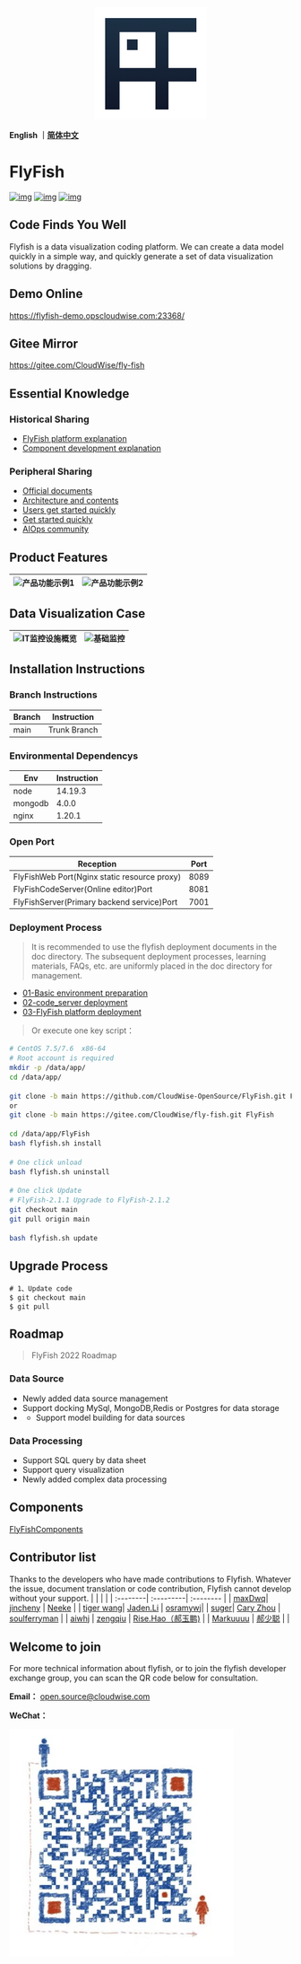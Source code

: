 <div align="center">
  <a href="https://github.com/CloudWise-OpenSource/FlyFish"><img src="./doc/images/FlyFish logo.png" alt="flyfish" /></a>
</div>

**English ｜[简体中文](https://github.com/CloudWise-OpenSource/FlyFish)**

# FlyFish

[![img](https://camo.githubusercontent.com/b90fbf522edfb28cd12154150fae08fd89d4be956e644f327f369df43ef33bf0/68747470733a2f2f62616467656e2e6e65742f6769746875622f7072732f436c6f7564576973652d4f70656e536f757263652f466c7946697368)](https://github.com/CloudWise-OpenSource/FlyFish/pulls) [![img](https://camo.githubusercontent.com/4bf17723fd9a7438e40dda0d0f05c3ff85df8450605fbec58cf4643bb044ca49/68747470733a2f2f62616467656e2e6e65742f6769746875622f6c6963656e73652f436c6f7564576973652d4f70656e536f757263652f466c7946697368)](https://github.com/CloudWise-OpenSource/FlyFish/blob/main/LICENSE) [![img](https://camo.githubusercontent.com/1fb3e7fec903937186ee550f90f558bdf63575dc171251276c3335ff863d13cc/68747470733a2f2f62616467656e2e6e65742f6769746875622f72656c656173652f436c6f7564576973652d4f70656e536f757263652f466c7946697368)](https://github.com/CloudWise-OpenSource/FlyFish/releases)

## Code Finds You Well

Flyfish is a data visualization coding platform. We can create a data model quickly in a simple way, and quickly generate a set of data visualization solutions by dragging.

## Demo Online

https://flyfish-demo.opscloudwise.com:23368/

## Gitee Mirror

https://gitee.com/CloudWise/fly-fish

## Essential Knowledge

### Historical Sharing

- [FlyFish platform explanation](http://docs.aiops.cloudwise.com/zh/flyfish)
- [Component development explanation](http://docs.aiops.cloudwise.com/zh/flyfish/component/develop.html)

### Peripheral Sharing

- [Official documents](http://docs.aiops.cloudwise.com/zh/flyfish)
- [Architecture and contents](http://docs.aiops.cloudwise.com/zh/flyfish/design.html)
- [Users get started quickly](http://docs.aiops.cloudwise.com/zh/flyfish/getting-started/)
- [Get started quickly](http://docs.aiops.cloudwise.com/zh/flyfish/component/basic.html)
- [AIOps community](https://www.cloudwise.ai/#/datalaker/dashboard)

## Product Features
![产品功能示例1](./doc/images/产品功能示例1.gif)|![产品功能示例2](./doc/images/产品功能示例2.gif)
---|---

## Data Visualization Case
![IT监控设施概览](./doc/images/IT监控设施概览.gif)|![基础监控](./doc/images/基础监控.gif)
---|---


## Installation Instructions

### Branch Instructions

| Branch | Instruction  |
| ------ | ------------ |
| main   | Trunk Branch |

### Environmental Dependencys

| Env     | Instruction |
| ------- | ----------- |
| node    | 14.19.3     |
| mongodb | 4.0.0       |
| nginx   | 1.20.1      |

### Open Port

| Reception                                    | Port |
| -------------------------------------------- | ---- |
| FlyFishWeb Port(Nginx static resource proxy) | 8089 |
| FlyFishCodeServer(Online editor)Port         | 8081 |
| FlyFishServer(Primary backend service)Port   | 7001 |

### Deployment Process

> It is recommended to use the flyfish deployment documents in the doc directory. The subsequent deployment processes, learning materials, FAQs, etc. are uniformly placed in the doc directory for management.

- [01-Basic environment preparation](./doc/01-基础环境准备篇.md)
- [02-code_server deployment](./doc/02-code_server部署篇.md)
- [03-FlyFish platform deployment](./doc/03-FlyFish平台部署篇.md)

> Or execute one key script：

```bash
# CentOS 7.5/7.6  x86-64
# Root account is required
mkdir -p /data/app/
cd /data/app/

git clone -b main https://github.com/CloudWise-OpenSource/FlyFish.git FlyFish
or
git clone -b main https://gitee.com/CloudWise/fly-fish.git FlyFish

cd /data/app/FlyFish
bash flyfish.sh install

# One click unload
bash flyfish.sh uninstall

# One click Update
# FlyFish-2.1.1 Upgrade to FlyFish-2.1.2
git checkout main
git pull origin main

bash flyfish.sh update
```

## Upgrade Process

```
# 1、Update code
$ git checkout main
$ git pull
```

## Roadmap

> FlyFish 2022 Roadmap

### Data Source

- Newly added data source management
- Support docking MySql, MongoDB,Redis or Postgres for data storage
- - Support model building for data sources

### Data Processing

- Support SQL query by data sheet
- Support query visualization
- Newly added complex data processing

## Components
[FlyFishComponents](https://github.com/CloudWise-OpenSource/FlyFishComponents)

## Contributor list

Thanks to the developers who have made contributions to Flyfish. Whatever the issue, document translation or code contribution, Flyfish cannot develop without your support.
| | | |
| :--------| :---------| :-------- |
| [maxDwq](https://github.com/maxDwq)| [jincheny](https://github.com/jincheny) | [Neeke](https://github.com/Neeke) |
| [tiger wang](https://github.com/xiaohu12685)| [Jaden.Li](https://github.com/imjaden) | [osramywj](https://github.com/osramywj)|
| [suger](https://github.com/sssssssugar)| [Cary Zhou](https://github.com/YouYe) | [soulferryman](https://github.com/soulferryman) |
| [aiwhj](https://github.com/aiwhj) | [zengqiu](https://github.com/zengqiu) | [Rise.Hao（郝玉鹏)](https://github.com/RiseHao1029) |
| [Markuuuu](https://github.com/Markuuuu) | [郝少聪](https://github.com/laocong) | |

## Welcome to join

For more technical information about flyfish, or to join the flyfish developer exchange group, you can scan the QR code below for consultation.

**Email：** open.source@cloudwise.com

**WeChat：**

<img src="./doc/images/FlyFish QR code.png" width="400px"/>
